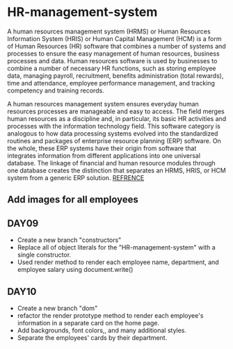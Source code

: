 # HR-management-system
A human resources management system (HRMS) or Human Resources Information System (HRIS) or Human Capital Management (HCM) is a form of Human Resources (HR) software that combines a number of systems and processes to ensure the easy management of human resources, business processes and data. Human resources software is used by businesses to combine a number of necessary HR functions, such as storing employee data, managing payroll, recruitment, benefits administration (total rewards), time and attendance, employee performance management, and tracking competency and training records.

A human resources management system ensures everyday human resources processes are manageable and easy to access. The field merges human resources as a discipline and, in particular, its basic HR activities and processes with the information technology field. This software category is analogous to how data processing systems evolved into the standardized routines and packages of enterprise resource planning (ERP) software. On the whole, these ERP systems have their origin from software that integrates information from different applications into one universal database. The linkage of financial and human resource modules through one database creates the distinction that separates an HRMS, HRIS, or HCM system from a generic ERP solution.
[REFRENCE](https://en.wikipedia.org/wiki/Human_resource_management_system)

## Add images for all employees 

## DAY09
- Create a new branch "constructors"
- Replace all of object literals for the "HR-management-system" with a single constructor.
- Used render method to render each employee name, department, and employee salary using document.write()

## DAY10
- Create a new branch "dom"
- refactor the render prototype method to render each employee's information in a separate card on the home page.
- Add backgrounds, font colors,, and many additional styles.
- Separate the employees' cards by their department.
